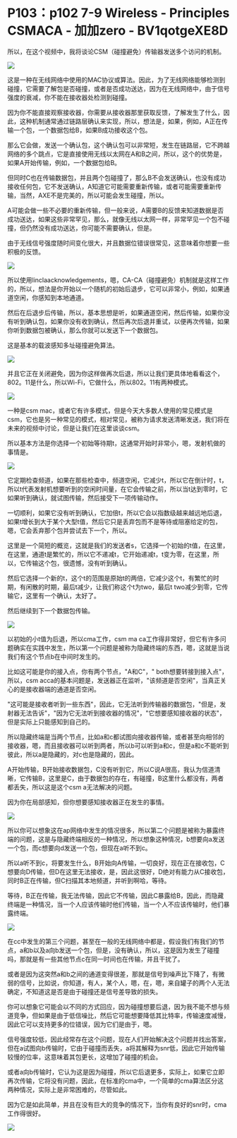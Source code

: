 # P103：p102 7-9 Wireless - Principles CSMACA - 加加zero - BV1qotgeXE8D

所以，在这个视频中，我将谈论CSM（碰撞避免）传输器发送多个访问的机制。

![](img/4163e4092318bbcf6c0d4219a8ace96a_1.png)

这是一种在无线网络中使用的MAC协议或算法。因此，为了无线网络能够检测到碰撞，它需要了解包是否碰撞，或者是否成功送达，因为在无线网络中，由于信号强度的衰减，你不能在接收器处检测到碰撞。

因为你不能直接观察接收器，你需要从接收器那里获取反馈，了解发生了什么，因此，这种机制通常通过链路层确认来实现，所以，想法是，如果，例如，A正在传输一个包，一个数据包给B，如果B成功接收这个包。

那么它会做，发送一个确认包，这个确认包可以非常短，发生在链路层，它不跨越网络的多个跳点，它是直接使用无线以太网在A和B之间，所以，这个的优势是，如果A开始传输，例如，一个数据包给B。

但同时C也在传输数据包，并且两个包碰撞了，那么B不会发送确认，也没有成功接收任何包，它不发送确认，A知道它可能需要重新传输，或者可能需要重新传输，当然，AXE不是完美的，所以可能会发生碰撞，所以。

A可能会做一些不必要的重新传输，但一般来说，A需要B的反馈来知道数据是否成功送达，如果这些非常罕见，那么，就像无线以太网一样，非常罕见一个包不碰撞，但仍然没有成功送达，你可能不需要确认，但是。

由于无线信号强度随时间变化很大，并且数据位错误很常见，这意味着你想要一些积极的反馈。

![](img/4163e4092318bbcf6c0d4219a8ace96a_3.png)

所以使用linclaacknowledgements，嗯，CA-CA（碰撞避免）机制就是这样工作的，所以，想法是你开始以一个随机的初始后退步，它可以非常小，例如，如果通道空闲，你感知到本地通道。

然后在后退步后传输，所以，基本思想是听，如果通道空闲，然后传输，如果你没有听到确认包，如果你没有收到确认，然后再次后退并重试，以便再次传输，如果你听到数据包被确认，那么你就可以发送下一个数据包。

这是基本的载波感知多址碰撞避免算法。

![](img/4163e4092318bbcf6c0d4219a8ace96a_5.png)

并且它正在关闭避免，因为你这样做再次后退，所以让我们更具体地看看这个，802。11是什么，所以Wi-Fi，它做什么，所以802。11有两种模式。



![](img/4163e4092318bbcf6c0d4219a8ace96a_7.png)

一种是csm mac，或者它有许多模式，但是今天大多数人使用的常见模式是csm，它也是另一种常见的模式，相对常见，被称为请求发送清晰发送，我们将在未来的视频中讨论，但是让我们在这里谈谈csm。

所以基本方法是你选择一个初始等待期t，这通常开始时非常小，嗯，发射机做的事情是。

![](img/4163e4092318bbcf6c0d4219a8ace96a_9.png)

它定期检查频道，如果在那些检查中，频道空闲，它减少t，所以它在倒计时，t，所以t代表发射机想要听到的空闲时间量，在它会传输之前，所以当t达到零时，它如果听到确认，就试图传输，然后接受下一项传输动作。

一切顺利，如果它没有听到确认，它加倍t，所以它会以指数级越来越远地后退，如果t增长到大于某个大型t值，然后它只是丢弃包而不是等待或阻塞给定的包，嗯，它会丢弃那个包并尝试去下一个，所以。

这里是一个简短的概览，这就是我们的发送者s，它选择一个初始的t值，在这里，在这里，通道t是繁忙的，所以它不递减t，它开始递减t，t变为零，在这里，所以，它传输这个包，很遗憾，没有听到确认。

然后它选择一个新的t，这个t的范围是原始t的两倍，它减少这个t，有繁忙的时期，有闲散的时期，最后t减少，让我们称这个t为two，最后t two减少到零，它传输它，这里有一个确认，太好了。

然后继续到下一个数据包传输。

![](img/4163e4092318bbcf6c0d4219a8ace96a_11.png)

以初始的小t值为后退，所以cma工作，csm ma ca工作得非常好，但它有许多问题确实在实践中发生，所以第一个问题是被称为隐藏终端的东西，嗯，这就是当说我们有这个节点b在中间时发生的。

比如这可能是你的接入点，你有两个节点，"A和C"，" both想要转接到接入点"，所以，csm acca的基本问题是，发送器正在监听，"该频道是否空闲"，当真正关心的是接收器端的通道是否空闲。

"这可能是接收者听到一些东西"，因此，它无法听到传输器的数据包，"但是，发射器无法告诉"，"因为它无法听到接收器的情况"，"它想要感知接收器的状态"，但是实际上只能感知到自己的。

所以隐藏终端是当两个节点，比如a和c都试图向接收器传输，或者甚至向相邻的接收器，嗯，而且接收器可以听到两者，所以b可以听到a和c，但是a和c不能听到彼此，所以a是隐藏的，对c也是隐藏的，因此。

A开始传输，B开始接收数据包，C没有听到它，所以C说A很高，我认为信道清晰，它传输B，这里是C，由于数据包的存在，有碰撞，B这里什么都没有，两者都丢失，所以这是这个csm a无法解决的问题。

因为你在局部感知，但你想要感知接收器正在发生的事情。

![](img/4163e4092318bbcf6c0d4219a8ace96a_13.png)

所以你可以想象这在ap网络中发生的情况很多，所以第二个问题是被称为暴露终端的问题，这是与隐藏终端相反的一种情况，所以想象这种情况，b想要向a发送一个包，而c想要向d发送一个包，但现在a听不到c。

所以a听不到c，将要发生什么，B开始向A传输，一切良好，现在正在接收包，C想要向D传输，但D在这里无法接收，是，因此这很好，D绝对有能力从C接收包，同时B正在传输，但C扫描其本地频道，并听到啊哈，等待。

等待，B正在传输，我无法传输，因此它不传输，因此C暴露给B，因此，而隐藏终端是一种情况，当一个人应该传输时他们传输，当一个人不应该传输时，他们暴露终端。



![](img/4163e4092318bbcf6c0d4219a8ace96a_15.png)

在cc中发生的第三个问题，甚至在一般的无线网络中都是，假设我们有我们的节点，a和b以及a向b发送一个包，但是，没有确认，所以，这是因为发生了碰撞吗，那就是有一些其他节点c在同一时间也在传输，并且干扰了。

或者是因为这突然a和b之间的通道变得很差，那就是信号到噪声比下降了，有微弱的信号，比如说，你知道，有人，某个人，嗯，在，嗯，来自罐子的两个人无法确定，不知道这是否是由于碰撞还是信号差导致的损失。

你可以想象它可能会以不同的方式回应，因为碰撞想要后退，因为我不能不想与频道竞争，但如果是由于低信噪比，然后它可能想要降低其比特率，传输速度减慢，因此它可以支持更多的位错误，因为它们是由于，嗯。

信号强度较低，因此经常存在这个问题，现在人们开始解决这个问题并找出答案，但在a试图向b传输时，它由于碰撞而丢失，a将其解释为snr低，因此它开始传输较慢的位率，这意味着其包更长，这增加了碰撞的机会。

或者a向b传输时，它认为这是因为碰撞，所以它后退更多，实际上，如果它立即再次传输，它将没有问题，因此，在标准的cma中，一个简单的cma算法区分这两种情况，实际上是非常困难的，尽管如此。

因为它是如此简单，并且在没有巨大的竞争的情况下，当你有良好的snr时，cma工作得很好。

![](img/4163e4092318bbcf6c0d4219a8ace96a_17.png)